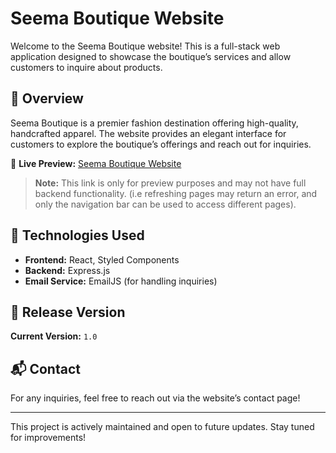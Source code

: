 # Seema Boutique Website  

Welcome to the Seema Boutique website! This is a full-stack web application designed to showcase the boutique’s services and allow customers to inquire about products.  

## 🌟 Overview  
Seema Boutique is a premier fashion destination offering high-quality, handcrafted apparel. The website provides an elegant interface for customers to explore the boutique’s offerings and reach out for inquiries.  

🔗 **Live Preview:** [Seema Boutique Website](https://tanishqm1.github.io/seemaboutique/)  
> **Note:** This link is only for preview purposes and may not have full backend functionality.
> (i.e refreshing pages may return an error, and only the navigation bar can be used to access different pages).

## 🚀 Technologies Used  
- **Frontend:** React, Styled Components  
- **Backend:** Express.js  
- **Email Service:** EmailJS (for handling inquiries)  

## 📌 Release Version  
**Current Version:** `1.0`  

## 📬 Contact  
For any inquiries, feel free to reach out via the website’s contact page!  

---
This project is actively maintained and open to future updates. Stay tuned for improvements!  
